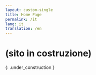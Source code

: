 ```yaml
---
layout: custom-single
title: Home Page
permalink: /it
lang: it
translation: /en
---
```


# (sito in costruzione)
{: .under_construction }
